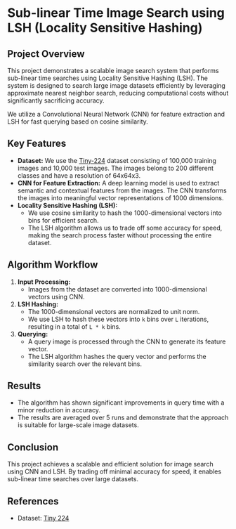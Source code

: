 # Sub-linear Time Image Search using LSH (Locality Sensitive Hashing)

## Project Overview
This project demonstrates a scalable image search system that performs sub-linear time searches using Locality Sensitive Hashing (LSH). The system is designed to search large image datasets efficiently by leveraging approximate nearest neighbor search, reducing computational costs without significantly sacrificing accuracy.

We utilize a Convolutional Neural Network (CNN) for feature extraction and LSH for fast querying based on cosine similarity.

## Key Features
- **Dataset:** We use the [Tiny-224](https://www.kaggle.com/datasets/hcfighting/tiny224) dataset consisting of 100,000 training images and 10,000 test images. The images belong to 200 different classes and have a resolution of 64x64x3.
- **CNN for Feature Extraction:** A deep learning model is used to extract semantic and contextual features from the images. The CNN transforms the images into meaningful vector representations of 1000 dimensions.
- **Locality Sensitive Hashing (LSH):** 
    - We use cosine similarity to hash the 1000-dimensional vectors into bins for efficient search.
    - The LSH algorithm allows us to trade off some accuracy for speed, making the search process faster without processing the entire dataset.

## Algorithm Workflow
1. **Input Processing:**
    - Images from the dataset are converted into 1000-dimensional vectors using CNN.
2. **LSH Hashing:**
    - The 1000-dimensional vectors are normalized to unit norm.
    - We use LSH to hash these vectors into `k` bins over `L` iterations, resulting in a total of `L * k` bins.
3. **Querying:**
    - A query image is processed through the CNN to generate its feature vector.
    - The LSH algorithm hashes the query vector and performs the similarity search over the relevant bins.

## Results
- The algorithm has shown significant improvements in query time with a minor reduction in accuracy.
- The results are averaged over 5 runs and demonstrate that the approach is suitable for large-scale image datasets.

## Conclusion
This project achieves a scalable and efficient solution for image search using CNN and LSH. By trading off minimal accuracy for speed, it enables sub-linear time searches over large datasets.

## References
- Dataset: [Tiny 224](https://www.kaggle.com/datasets/hcfighting/tiny224)
